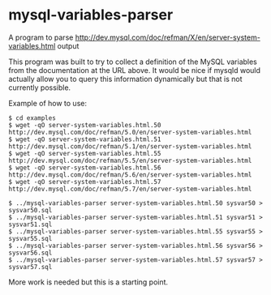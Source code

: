 # mysql-variables-parser
A program to parse http://dev.mysql.com/doc/refman/X/en/server-system-variables.html output

This program was built to try to collect a definition of the MySQL
variables from the documentation at the URL above.  It would be nice if mysqld would
actually allow you to query this information dynamically but that is not currently possible.

Example of how to use:

```
$ cd examples
$ wget -qO server-system-variables.html.50 http://dev.mysql.com/doc/refman/5.0/en/server-system-variables.html
$ wget -qO server-system-variables.html.51 http://dev.mysql.com/doc/refman/5.1/en/server-system-variables.html
$ wget -qO server-system-variables.html.55 http://dev.mysql.com/doc/refman/5.5/en/server-system-variables.html
$ wget -qO server-system-variables.html.56 http://dev.mysql.com/doc/refman/5.6/en/server-system-variables.html
$ wget -qO server-system-variables.html.57 http://dev.mysql.com/doc/refman/5.7/en/server-system-variables.html

$ ../mysql-variables-parser server-system-variables.html.50 sysvar50 > sysvar50.sql
$ ../mysql-variables-parser server-system-variables.html.51 sysvar51 > sysvar51.sql
$ ../mysql-variables-parser server-system-variables.html.55 sysvar55 > sysvar55.sql
$ ../mysql-variables-parser server-system-variables.html.56 sysvar56 > sysvar56.sql
$ ../mysql-variables-parser server-system-variables.html.57 sysvar57 > sysvar57.sql
```

More work is needed but this is a starting point.
